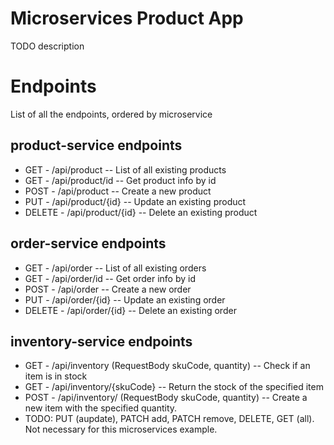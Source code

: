 # Microservices Product App

TODO description


# Endpoints

List of all the endpoints, ordered by microservice

## product-service endpoints
- GET - /api/product
-- List of all existing products
- GET - /api/product/id
-- Get product info by id
- POST - /api/product
-- Create a new product
- PUT - /api/product/{id}
-- Update an existing product
- DELETE - /api/product/{id}
-- Delete an existing product

## order-service endpoints
- GET - /api/order
-- List of all existing orders
- GET - /api/order/id
-- Get order info by id
- POST - /api/order
-- Create a new order
- PUT - /api/order/{id}
-- Update an existing order
- DELETE - /api/order/{id}
-- Delete an existing order

## inventory-service endpoints
- GET - /api/inventory (RequestBody skuCode, quantity)
-- Check if an item is in stock
- GET - /api/inventory/{skuCode}
-- Return the stock of the specified item
- POST - /api/inventory/ (RequestBody skuCode, quantity)
-- Create a new item with the specified quantity.
- TODO: PUT (aupdate), PATCH add, PATCH remove, DELETE, GET (all). Not necessary for this microservices example.